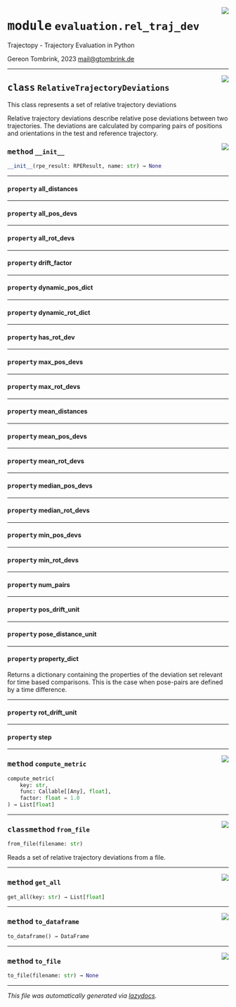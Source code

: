 <!-- markdownlint-disable -->

<a href="..\trajectopy_core\evaluation\rel_traj_dev.py#L0"><img align="right" style="float:right;" src="https://img.shields.io/badge/-source-cccccc?style=flat-square"></a>

# <kbd>module</kbd> `evaluation.rel_traj_dev`
Trajectopy - Trajectory Evaluation in Python 

Gereon Tombrink, 2023 mail@gtombrink.de 



---

<a href="..\trajectopy_core\evaluation\rel_traj_dev.py#L18"><img align="right" style="float:right;" src="https://img.shields.io/badge/-source-cccccc?style=flat-square"></a>

## <kbd>class</kbd> `RelativeTrajectoryDeviations`
This class represents a set of relative trajectory deviations 

Relative trajectory deviations describe relative pose deviations between two trajectories. The deviations are calculated by comparing pairs of positions and orientations in the test and reference trajectory. 

<a href="..\trajectopy_core\evaluation\rel_traj_dev.py#L27"><img align="right" style="float:right;" src="https://img.shields.io/badge/-source-cccccc?style=flat-square"></a>

### <kbd>method</kbd> `__init__`

```python
__init__(rpe_result: RPEResult, name: str) → None
```






---

#### <kbd>property</kbd> all_distances





---

#### <kbd>property</kbd> all_pos_devs





---

#### <kbd>property</kbd> all_rot_devs





---

#### <kbd>property</kbd> drift_factor





---

#### <kbd>property</kbd> dynamic_pos_dict





---

#### <kbd>property</kbd> dynamic_rot_dict





---

#### <kbd>property</kbd> has_rot_dev





---

#### <kbd>property</kbd> max_pos_devs





---

#### <kbd>property</kbd> max_rot_devs





---

#### <kbd>property</kbd> mean_distances





---

#### <kbd>property</kbd> mean_pos_devs





---

#### <kbd>property</kbd> mean_rot_devs





---

#### <kbd>property</kbd> median_pos_devs





---

#### <kbd>property</kbd> median_rot_devs





---

#### <kbd>property</kbd> min_pos_devs





---

#### <kbd>property</kbd> min_rot_devs





---

#### <kbd>property</kbd> num_pairs





---

#### <kbd>property</kbd> pos_drift_unit





---

#### <kbd>property</kbd> pose_distance_unit





---

#### <kbd>property</kbd> property_dict

Returns a dictionary containing the properties of the deviation set relevant for time based comparisons. This is the case when pose-pairs are defined by a time difference. 

---

#### <kbd>property</kbd> rot_drift_unit





---

#### <kbd>property</kbd> step







---

<a href="..\trajectopy_core\evaluation\rel_traj_dev.py#L68"><img align="right" style="float:right;" src="https://img.shields.io/badge/-source-cccccc?style=flat-square"></a>

### <kbd>method</kbd> `compute_metric`

```python
compute_metric(
    key: str,
    func: Callable[[Any], float],
    factor: float = 1.0
) → List[float]
```





---

<a href="..\trajectopy_core\evaluation\rel_traj_dev.py#L223"><img align="right" style="float:right;" src="https://img.shields.io/badge/-source-cccccc?style=flat-square"></a>

### <kbd>classmethod</kbd> `from_file`

```python
from_file(filename: str)
```

Reads a set of relative trajectory deviations from a file. 

---

<a href="..\trajectopy_core\evaluation\rel_traj_dev.py#L123"><img align="right" style="float:right;" src="https://img.shields.io/badge/-source-cccccc?style=flat-square"></a>

### <kbd>method</kbd> `get_all`

```python
get_all(key: str) → List[float]
```





---

<a href="..\trajectopy_core\evaluation\rel_traj_dev.py#L202"><img align="right" style="float:right;" src="https://img.shields.io/badge/-source-cccccc?style=flat-square"></a>

### <kbd>method</kbd> `to_dataframe`

```python
to_dataframe() → DataFrame
```





---

<a href="..\trajectopy_core\evaluation\rel_traj_dev.py#L214"><img align="right" style="float:right;" src="https://img.shields.io/badge/-source-cccccc?style=flat-square"></a>

### <kbd>method</kbd> `to_file`

```python
to_file(filename: str) → None
```








---

_This file was automatically generated via [lazydocs](https://github.com/ml-tooling/lazydocs)._
